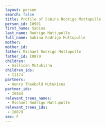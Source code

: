 ```yaml
---
layout: person
search: false
title: Profile of Sabina Rodrigo Muttupulle
person_id: I0901
first_name: Sabina
last_name: Rodrigo Muttupulle
full_name: Sabina Rodrigo Muttupulle
mother: 
mother_id: 
father: Michael Rodrigo Muttupulle
father_id: I0879
children:
 - Gallican Mutukisna
children_ids:
 - I1174
partners:
 - Henry Theobold Mutukisna
partner_ids:
 - I0364
relevant_trees_names:
 - Michael Rodrigo Muttupulle
relevant_trees_ids:
 - I0879
sex: F
---
```


